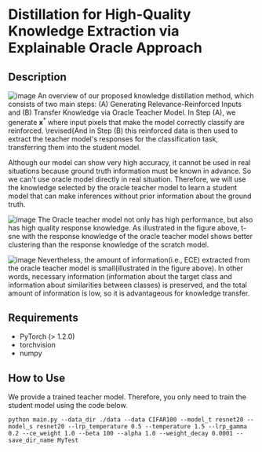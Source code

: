 # Distillation for High-Quality Knowledge Extraction via Explainable Oracle Approach


## Description
![image](https://github.com/myunghakLee/2022IEEE/assets/12128784/013273d4-4846-4627-a8c1-478df68fd625)
An overview of our proposed knowledge distillation method, which consists of two main steps: (A) Generating Relevance-Reinforced Inputs and (B) Transfer Knowledge via Oracle Teacher Model. In Step (A), we generate $\mathbf{x}^*$ where input pixels that make the model correctly classify are reinforced. \revised{And in Step (B) this reinforced data is then used to extract the teacher model's responses for the classification task, transferring them into the student model.

Although our model can show very high accuracy, it cannot be used in real situations because ground truth information must be known in advance. So we can't use oracle model directly in real situation. Therefore, we will use the knowledge selected by the oracle teacher model to learn a student model that can make inferences without prior information about the ground truth.

![image](https://github.com/myunghakLee/2022IEEE/assets/12128784/e6311971-f5e2-421a-bf2e-2a7310bf9cc1)
The Oracle teacher model not only has high performance, but also has high quality response knowledge. As illustrated in the figure above, t-sne with the response knowledge of the oracle teacher model shows better clustering than the response knowledge of the scratch model. 

![image](https://github.com/myunghakLee/2022IEEE/assets/12128784/513212eb-8c41-4d09-8bf8-327257fadac2)
Nevertheless, the amount of information(i.e., ECE) extracted from the oracle teacher model is small(illustrated in the figure above). In other words, necessary information (information about the target class and information about similarities between classes) is preserved, and the total amount of information is low, so it is advantageous for knowledge transfer.

## Requirements
- PyTorch (> 1.2.0)
- torchvision
- numpy

## How to Use
We provide a trained teacher model. Therefore, you only need to train the student model using the code below.
```
python main.py --data_dir ./data --data CIFAR100 --model_t resnet20 --model_s resnet20 --lrp_temperature 0.5 --temperature 1.5 --lrp_gamma 0.2 --ce_weight 1.0 --beta 100 --alpha 1.0 --weight_decay 0.0001 --save_dir_name MyTest
```
